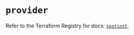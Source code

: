 # `provider`

Refer to the Terraform Registry for docs: [`spotinst`](https://registry.terraform.io/providers/spotinst/spotinst/1.203.0/docs).
